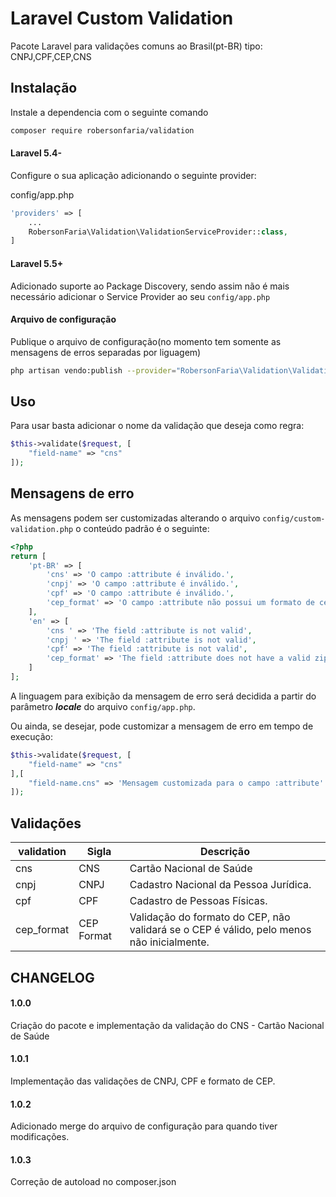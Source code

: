 # Laravel Custom Validation

Pacote Laravel para validações comuns ao Brasil(pt-BR) tipo: CNPJ,CPF,CEP,CNS

## Instalação

Instale a dependencia com o seguinte comando

```bash
composer require robersonfaria/validation
```

#### Laravel 5.4-
Configure o sua aplicação adicionando o seguinte provider:

config/app.php
```php
'providers' => [
    ...
    RobersonFaria\Validation\ValidationServiceProvider::class,
]
```

#### Laravel 5.5+
Adicionado suporte ao Package Discovery, sendo assim não é mais necessário adicionar o Service Provider ao seu `config/app.php`


#### Arquivo de configuração
Publique o arquivo de configuração(no momento tem somente as mensagens de erros separadas por liguagem)

```bash
php artisan vendo:publish --provider="RobersonFaria\Validation\ValidationServiceProvider"
```

## Uso

Para usar basta adicionar o nome da validação que deseja como regra:

```php
$this->validate($request, [
    "field-name" => "cns"
]);
```

## Mensagens de erro

As mensagens podem ser customizadas alterando o arquivo `config/custom-validation.php` o conteúdo padrão é o seguinte:

```php
<?php
return [
    'pt-BR' => [
        'cns' => 'O campo :attribute é inválido.',
        'cnpj' => 'O campo :attribute é inválido.',
        'cpf' => 'O campo :attribute é inválido.',
        'cep_format' => 'O campo :attribute não possui um formato de cep válido',
    ],
    'en' => [
        'cns ' => 'The field :attribute is not valid',
        'cnpj ' => 'The field :attribute is not valid',
        'cpf' => 'The field :attribute is not valid',
        'cep_format' => 'The field :attribute does not have a valid zip format',
    ]
];
```
A linguagem para exibição da mensagem de erro será decidida a partir do parâmetro **_locale_** do arquivo `config/app.php`.

Ou ainda, se desejar, pode customizar a mensagem de erro em tempo de execução:

```php
$this->validate($request, [
    "field-name" => "cns"
],[
    "field-name.cns" => 'Mensagem customizada para o campo :attribute'
]);
```

## Validações

| validation | Sigla | Descrição |
|---|---|---|
| cns | CNS | Cartão Nacional de Saúde|
| cnpj | CNPJ | Cadastro Nacional da Pessoa Jurídica. |
| cpf | CPF | Cadastro de Pessoas Físicas. |
| cep_format | CEP Format | Validação do formato do CEP, não validará se o CEP é válido, pelo menos não inicialmente. |


## CHANGELOG
#### 1.0.0
Criação do pacote e implementação da validação do CNS - Cartão Nacional de Saúde

#### 1.0.1
Implementação das validações de CNPJ, CPF e formato de CEP.

#### 1.0.2
Adicionado merge do arquivo de configuração para quando tiver modificações.

#### 1.0.3
Correção de autoload no composer.json
